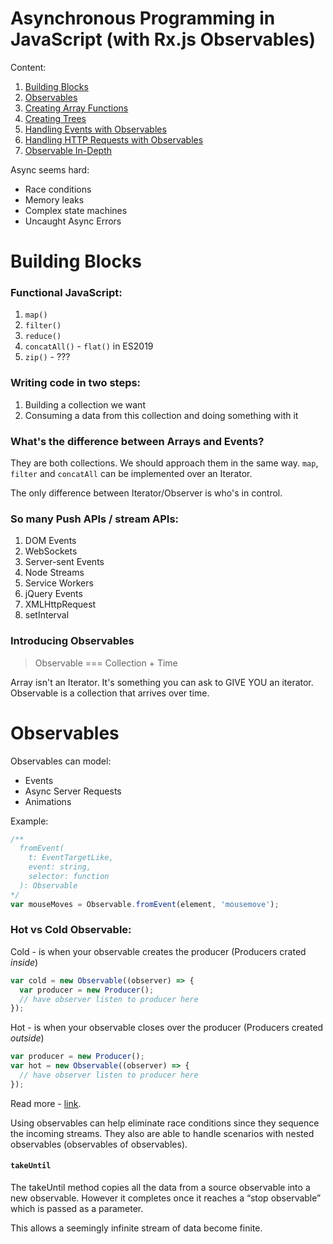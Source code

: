 # Asynchronous Programming in JavaScript (with Rx.js Observables)

Content:
1. [Building Blocks](#building-blocks)
2. [Observables](#observables)
3. [Creating Array Functions](#creating-array)
4. [Creating Trees](#creating-trees)
5. [Handling Events with Observables](#handling-events)
6. [Handling HTTP Requests with Observables](#handing-http)
7. [Observable In-Depth](#observable-in-depth)

Async seems hard:
- Race conditions
- Memory leaks
- Complex state machines
- Uncaught Async Errors

# Building Blocks

### Functional JavaScript:
1. `map()`
2. `filter()`
3. `reduce()`
4. `concatAll()` - `flat()` in ES2019
5. `zip()` - ???

### Writing code in two steps:
1. Building a collection we want
2. Consuming a data from this collection and doing something with it

### What's the difference between Arrays and Events?

They are both collections. We should approach them in the same way. 
`map`, `filter` and `concatAll` can be implemented over an Iterator.

The only difference between Iterator/Observer is who's in control.

### So many Push APIs / stream APIs:
1. DOM Events
2. WebSockets
3. Server-sent Events
4. Node Streams
5. Service Workers
6. jQuery Events
7. XMLHttpRequest
8. setInterval


### Introducing Observables
> Observable === Collection + Time

Array isn't an Iterator. It's something you can ask to GIVE YOU an iterator.
Observable is a collection that arrives over time. 

# Observables

Observables can model:
- Events
- Async Server Requests
- Animations

Example:
```js
/**
  fromEvent(
    t: EventTargetLike, 
    event: string, 
    selector: function
  ): Observable 
*/
var mouseMoves = Observable.fromEvent(element, 'mousemove');
```

### Hot vs Cold Observable:

Cold - is when your observable creates the producer (Producers crated *inside*)

```js
var cold = new Observable((observer) => {
  var producer = new Producer();
  // have observer listen to producer here
});
```

Hot - is when your observable closes over the producer (Producers created *outside*)

```js
var producer = new Producer();
var hot = new Observable((observer) => {
  // have observer listen to producer here
});
```

Read more - [link](https://medium.com/@benlesh/hot-vs-cold-observables-f8094ed53339).

Using observables can help eliminate race conditions since they sequence 
the incoming streams. They also are able to handle scenarios with nested 
observables (observables of observables).

#### `takeUntil`

The takeUntil method copies all the data from a source observable 
into a new observable. However it completes once it reaches 
a “stop observable” which is passed as a parameter. 
 
This allows a seemingly infinite stream of data become finite.
 
 